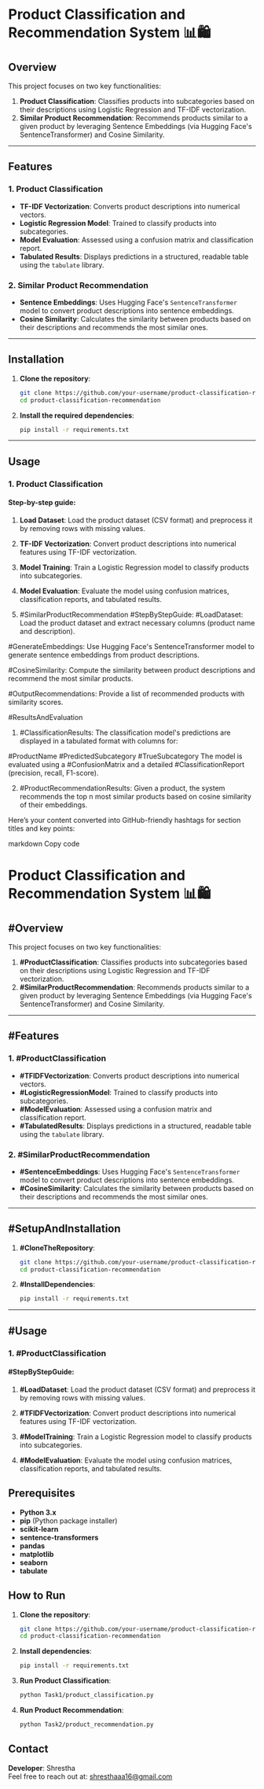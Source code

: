# Product Classification and Recommendation System 📊🛍️

## Overview
This project focuses on two key functionalities:

1. **Product Classification**: Classifies products into subcategories based on their descriptions using Logistic Regression and TF-IDF vectorization.
2. **Similar Product Recommendation**: Recommends products similar to a given product by leveraging Sentence Embeddings (via Hugging Face's SentenceTransformer) and Cosine Similarity.

---

## Features

### 1. Product Classification
- **TF-IDF Vectorization**: Converts product descriptions into numerical vectors.
- **Logistic Regression Model**: Trained to classify products into subcategories.
- **Model Evaluation**: Assessed using a confusion matrix and classification report.
- **Tabulated Results**: Displays predictions in a structured, readable table using the `tabulate` library.

### 2. Similar Product Recommendation
- **Sentence Embeddings**: Uses Hugging Face's `SentenceTransformer` model to convert product descriptions into sentence embeddings.
- **Cosine Similarity**: Calculates the similarity between products based on their descriptions and recommends the most similar ones.

---

## Installation

1. **Clone the repository**:
    ```bash
    git clone https://github.com/your-username/product-classification-recommendation.git
    cd product-classification-recommendation
    ```

2. **Install the required dependencies**:
    ```bash
    pip install -r requirements.txt
    ```

---

## Usage

### 1. Product Classification

#### Step-by-step guide:

1. **Load Dataset**:
   Load the product dataset (CSV format) and preprocess it by removing rows with missing values.

2. **TF-IDF Vectorization**:
   Convert product descriptions into numerical features using TF-IDF vectorization.

3. **Model Training**:
   Train a Logistic Regression model to classify products into subcategories.

4. **Model Evaluation**:
   Evaluate the model using confusion matrices, classification reports, and tabulated results.

2. #SimilarProductRecommendation
#StepByStepGuide:
#LoadDataset: Load the product dataset and extract necessary columns (product name and description).

#GenerateEmbeddings: Use Hugging Face's SentenceTransformer model to generate sentence embeddings from product descriptions.

#CosineSimilarity: Compute the similarity between product descriptions and recommend the most similar products.

#OutputRecommendations: Provide a list of recommended products with similarity scores.

#ResultsAndEvaluation
1. #ClassificationResults:
The classification model's predictions are displayed in a tabulated format with columns for:

#ProductName
#PredictedSubcategory
#TrueSubcategory
The model is evaluated using a #ConfusionMatrix and a detailed #ClassificationReport (precision, recall, F1-score).

2. #ProductRecommendationResults:
Given a product, the system recommends the top n most similar products based on cosine similarity of their embeddings.


Here’s your content converted into GitHub-friendly hashtags for section titles and key points:

markdown
Copy code
# Product Classification and Recommendation System 📊🛍️

## #Overview
This project focuses on two key functionalities:

1. **#ProductClassification**: Classifies products into subcategories based on their descriptions using Logistic Regression and TF-IDF vectorization.
2. **#SimilarProductRecommendation**: Recommends products similar to a given product by leveraging Sentence Embeddings (via Hugging Face's SentenceTransformer) and Cosine Similarity.

---

## #Features

### 1. #ProductClassification
- **#TFIDFVectorization**: Converts product descriptions into numerical vectors.
- **#LogisticRegressionModel**: Trained to classify products into subcategories.
- **#ModelEvaluation**: Assessed using a confusion matrix and classification report.
- **#TabulatedResults**: Displays predictions in a structured, readable table using the `tabulate` library.

### 2. #SimilarProductRecommendation
- **#SentenceEmbeddings**: Uses Hugging Face's `SentenceTransformer` model to convert product descriptions into sentence embeddings.
- **#CosineSimilarity**: Calculates the similarity between products based on their descriptions and recommends the most similar ones.

---

## #SetupAndInstallation

1. **#CloneTheRepository**:
    ```bash
    git clone https://github.com/your-username/product-classification-recommendation.git
    cd product-classification-recommendation
    ```

2. **#InstallDependencies**:
    ```bash
    pip install -r requirements.txt
    ```

---

## #Usage

### 1. #ProductClassification

#### #StepByStepGuide:

1. **#LoadDataset**:
   Load the product dataset (CSV format) and preprocess it by removing rows with missing values.

2. **#TFIDFVectorization**:
   Convert product descriptions into numerical features using TF-IDF vectorization.

3. **#ModelTraining**:
   Train a Logistic Regression model to classify products into subcategories.

4. **#ModelEvaluation**:
   Evaluate the model using confusion matrices, classification reports, and tabulated results.

## Prerequisites
- **Python 3.x**
- **pip** (Python package installer)
- **scikit-learn**
- **sentence-transformers**
- **pandas**
- **matplotlib**
- **seaborn**
- **tabulate**

  
## How to Run

1. **Clone the repository**:
    ```bash
    git clone https://github.com/your-username/product-classification-recommendation.git
    cd product-classification-recommendation
    ```

2. **Install dependencies**:
    ```bash
    pip install -r requirements.txt
    ```

3. **Run Product Classification**:
    ```bash
    python Task1/product_classification.py
    ```

4. **Run Product Recommendation**:
    ```bash
    python Task2/product_recommendation.py
    ```

## Contact
**Developer**: Shrestha  
Feel free to reach out at: shresthaaa16@gmail.com
